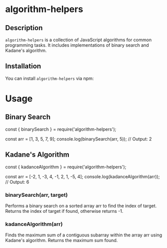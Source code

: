# algorithm-helpers

## Description

`algorithm-helpers` is a collection of JavaScript algorithms for common programming tasks. It includes implementations of binary search and Kadane's algorithm.

## Installation

You can install `algorithm-helpers` via npm:

# Usage

## Binary Search

const { binarySearch } = require('algorithm-helpers');

const arr = [1, 3, 5, 7, 9];
console.log(binarySearch(arr, 5)); // Output: 2

## Kadane's Algorithm

const { kadanceAlgorithm } = require('algorithm-helpers');

const arr = [-2, 1, -3, 4, -1, 2, 1, -5, 4];
console.log(kadanceAlgorithm(arr)); // Output: 6

### binarySearch(arr, target)

Performs a binary search on a sorted array arr to find the index of target. Returns the index of target if found, otherwise returns -1.

### kadanceAlgorithm(arr)

Finds the maximum sum of a contiguous subarray within the array arr using Kadane's algorithm. Returns the maximum sum found.
